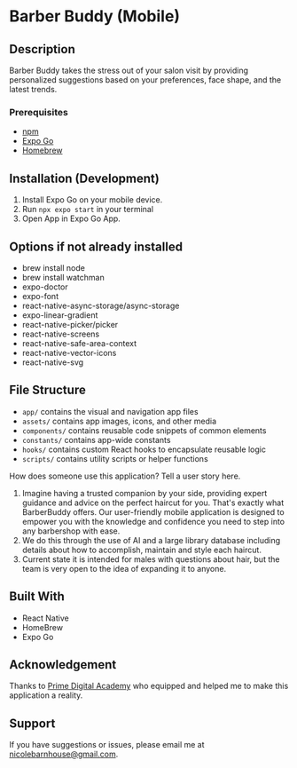 # Barber Buddy (Mobile)

## Description

Barber Buddy takes the stress out of your salon visit by providing personalized suggestions based on your preferences, face shape, and the latest trends.

### Prerequisites

- [npm](https://www.npmjs.com)
- [Expo Go](https://docs.expo.dev)
- [Homebrew](https://brew.sh)

## Installation (Development)

1. Install Expo Go on your mobile device.
2. Run `npx expo start` in your terminal
3. Open App in Expo Go App.

## Options if not already installed

- brew install node
- brew install watchman
- expo-doctor
- expo-font
- react-native-async-storage/async-storage
- expo-linear-gradient
- react-native-picker/picker
- react-native-screens
- react-native-safe-area-context
- react-native-vector-icons
- react-native-svg

## File Structure

- `app/` contains the visual and navigation app files
- `assets/` contains app images, icons, and other media
- `components/` contains reusable code snippets of common elements
- `constants/` contains app-wide constants
- `hooks/` contains custom React hooks to encapsulate reusable logic
- `scripts/` contains utility scripts or helper functions

How does someone use this application? Tell a user story here.

1. Imagine having a trusted companion by your side, providing expert guidance and advice on the perfect haircut for you. That's exactly what BarberBuddy offers. Our user-friendly mobile application is designed to empower you with the knowledge and confidence you need to step into any barbershop with ease.
2. We do this through the use of AI and a large library database including details about how to accomplish, maintain and style each haircut.
3. Current state it is intended for males with questions about hair, but the team is very open to the idea of expanding it to anyone.

## Built With

- React Native
- HomeBrew
- Expo Go

## Acknowledgement

Thanks to [Prime Digital Academy](www.primeacademy.io) who equipped and helped me to make this application a reality.

## Support

If you have suggestions or issues, please email me at [nicolebarnhouse@gmail.com](mailto:nicolebarnhouse@gmail.com).
